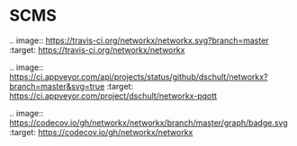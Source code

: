 # SCMS
.. image:: https://travis-ci.org/networkx/networkx.svg?branch=master
   :target: https://travis-ci.org/networkx/networkx

.. image:: https://ci.appveyor.com/api/projects/status/github/dschult/networkx?branch=master&svg=true
   :target: https://ci.appveyor.com/project/dschult/networkx-pqott

.. image:: https://codecov.io/gh/networkx/networkx/branch/master/graph/badge.svg
  :target: https://codecov.io/gh/networkx/networkx
  
  
